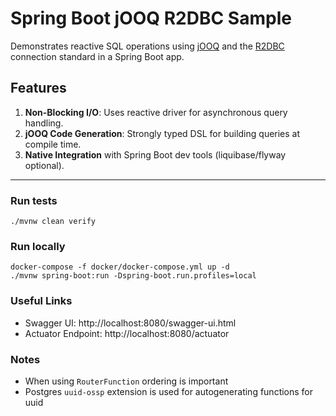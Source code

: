 # Spring Boot jOOQ R2DBC Sample

Demonstrates reactive SQL operations using [jOOQ](https://www.jooq.org/) and the [R2DBC](https://r2dbc.io/) connection standard in a Spring Boot app.

## Features

1. **Non-Blocking I/O**: Uses reactive driver for asynchronous query handling.
2. **jOOQ Code Generation**: Strongly typed DSL for building queries at compile time.
3. **Native Integration** with Spring Boot dev tools (liquibase/flyway optional).

---

### Run tests
`./mvnw clean verify`

### Run locally
```shell
docker-compose -f docker/docker-compose.yml up -d
./mvnw spring-boot:run -Dspring-boot.run.profiles=local
```


### Useful Links
* Swagger UI: http://localhost:8080/swagger-ui.html
* Actuator Endpoint: http://localhost:8080/actuator


### Notes
 * When using `RouterFunction` ordering is important
 * Postgres `uuid-ossp` extension is used for autogenerating functions for uuid
